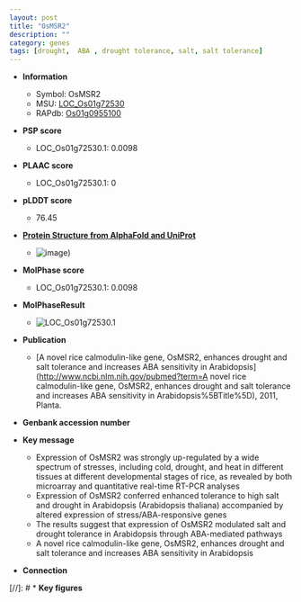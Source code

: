 ```yaml
---
layout: post
title: "OsMSR2"
description: ""
category: genes
tags: [drought,  ABA , drought tolerance, salt, salt tolerance]
---
```


* **Information**  
    + Symbol: OsMSR2  
    + MSU: [LOC_Os01g72530](http://rice.plantbiology.msu.edu/cgi-bin/ORF_infopage.cgi?orf=LOC_Os01g72530)  
    + RAPdb: [Os01g0955100](http://rapdb.dna.affrc.go.jp/viewer/gbrowse_details/irgsp1?name=Os01g0955100)  

* **PSP score**  
    + LOC_Os01g72530.1: 0.0098 

* **PLAAC score**  
    + LOC_Os01g72530.1: 0 

* **pLDDT score**
    + 76.45

* **[Protein Structure from AlphaFold and UniProt](https://www.uniprot.org/uniprotkb/Q8RYK0/entry#structure)**
    + ![image](https://ricepsp.github.io/images/Q8/AF-Q8RYK0-F1.png))

* **MolPhase score**
    + LOC_Os01g72530.1: 0.0098

* **MolPhaseResult**
    + ![LOC_Os01g72530.1](https://ricepsp.github.io/pictures/LOC_Os01g/LOC_Os01g72530.1.png)

* **Publication**  
    + [A novel rice calmodulin-like gene, OsMSR2, enhances drought and salt tolerance and increases ABA sensitivity in Arabidopsis](http://www.ncbi.nlm.nih.gov/pubmed?term=A novel rice calmodulin-like gene, OsMSR2, enhances drought and salt tolerance and increases ABA sensitivity in Arabidopsis%5BTitle%5D), 2011, Planta.

* **Genbank accession number**  

* **Key message**  
    + Expression of OsMSR2 was strongly up-regulated by a wide spectrum of stresses, including cold, drought, and heat in different tissues at different developmental stages of rice, as revealed by both microarray and quantitative real-time RT-PCR analyses
    + Expression of OsMSR2 conferred enhanced tolerance to high salt and drought in Arabidopsis (Arabidopsis thaliana) accompanied by altered expression of stress/ABA-responsive genes
    + The results suggest that expression of OsMSR2 modulated salt and drought tolerance in Arabidopsis through ABA-mediated pathways
    + A novel rice calmodulin-like gene, OsMSR2, enhances drought and salt tolerance and increases ABA sensitivity in Arabidopsis

* **Connection**  

[//]: # * **Key figures**  


